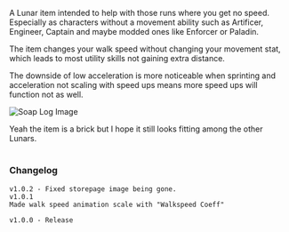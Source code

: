 A Lunar item intended to help with those runs where you get no speed.  
Especially as characters without a movement ability such as Artificer, Engineer, Captain and maybe modded ones like Enforcer or Paladin.

The item changes your walk speed without changing your movement stat, which leads to most utility skills not gaining extra distance.

The downside of low acceleration is more noticeable when sprinting and acceleration not scaling with speed ups means more speed ups will function not as well.

![Soap Log Image](https://cdn.discordapp.com/attachments/1115182271276781698/1198303440309334137/image.png?ex=65be6a0b&is=65abf50b&hm=5d4c9a43c6e818e8f66a5f09750236c370a5c2cff726ecef4d1330d30775687f&) 

Yeah the item is a brick but I hope it still looks fitting among the other Lunars.  

# 
### Changelog
```
v1.0.2 - Fixed storepage image being gone.
v1.0.1
Made walk speed animation scale with "Walkspeed Coeff"

v1.0.0 - Release
